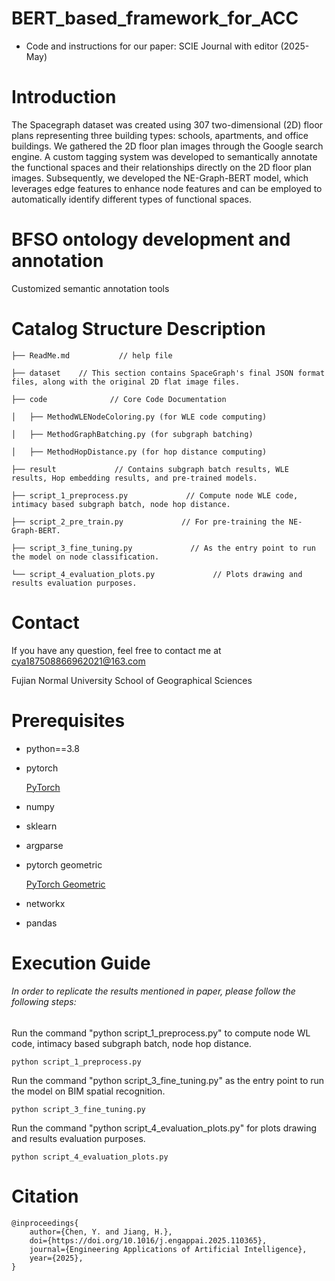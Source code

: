 # BERT_based_framework_for_ACC
* Code and instructions for our paper: SCIE Journal with editor (2025-May)
# Introduction
The Spacegraph dataset was created using 307 two-dimensional (2D) floor plans representing three building types: schools, apartments, and office buildings. We gathered the 2D floor plan images through the Google search engine. A custom tagging system was developed to semantically annotate the functional spaces and their relationships directly on the 2D floor plan images. Subsequently, we developed the NE-Graph-BERT model, which leverages edge features to enhance node features and can be employed to automatically identify different types of functional spaces.

# BFSO ontology development and annotation
Customized semantic annotation tools

 
 
# Catalog Structure Description
    ├── ReadMe.md           // help file
    
    ├── dataset    // This section contains SpaceGraph's final JSON format files, along with the original 2D flat image files.

    ├── code              // Core Code Documentation

    │   ├── MethodWLENodeColoring.py (for WLE code computing)

    │   ├── MethodGraphBatching.py (for subgraph batching)

    │   ├── MethodHopDistance.py (for hop distance computing)
    
    ├── result             // Contains subgraph batch results, WLE results, Hop embedding results, and pre-trained models.

    ├── script_1_preprocess.py             // Compute node WLE code, intimacy based subgraph batch, node hop distance.

    ├── script_2_pre_train.py             // For pre-training the NE-Graph-BERT.

    ├── script_3_fine_tuning.py             // As the entry point to run the model on node classification.

    └── script_4_evaluation_plots.py             // Plots drawing and results evaluation purposes.
 
# Contact
If you have any question, feel free to contact me at cya187508866962021@163.com

Fujian Normal University School of Geographical Sciences

# Prerequisites
* python==3.8
* pytorch

  [PyTorch](https://pytorch.org/get-started/locally/)
* numpy
* sklearn
* argparse
* pytorch geometric

  [PyTorch Geometric](https://pytorch-geometric.readthedocs.io/en/latest/notes/installation.html)
* networkx
* pandas
 
# Execution Guide
###### In order to replicate the results mentioned in paper, please follow the following steps:
Run the command "python script_1_preprocess.py" to compute node WL code, intimacy based subgraph batch, node hop distance.

    python script_1_preprocess.py

Run the command "python script_3_fine_tuning.py" as the entry point to run the model on BIM spatial recognition.

    python script_3_fine_tuning.py

Run the command "python script_4_evaluation_plots.py" for plots drawing and results evaluation purposes.

    python script_4_evaluation_plots.py


# Citation
    @inproceedings{
	    author={Chen, Y. and Jiang, H.},
	    doi={https://doi.org/10.1016/j.engappai.2025.110365},
	    journal={Engineering Applications of Artificial Intelligence},
	    year={2025},
    }

 
